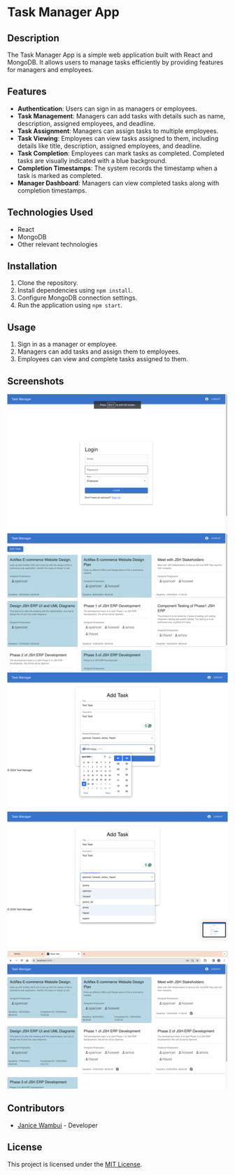 # Task Manager App

## Description
The Task Manager App is a simple web application built with React and MongoDB. It allows users to manage tasks efficiently by providing features for managers and employees.

## Features
- **Authentication**: Users can sign in as managers or employees.
- **Task Management**: Managers can add tasks with details such as name, description, assigned employees, and deadline.
- **Task Assignment**: Managers can assign tasks to multiple employees.
- **Task Viewing**: Employees can view tasks assigned to them, including details like title, description, assigned employees, and deadline.
- **Task Completion**: Employees can mark tasks as completed. Completed tasks are visually indicated with a blue background.
- **Completion Timestamps**: The system records the timestamp when a task is marked as completed.
- **Manager Dashboard**: Managers can view completed tasks along with completion timestamps.

## Technologies Used
- React
- MongoDB
- Other relevant technologies

## Installation
1. Clone the repository.
2. Install dependencies using `npm install`.
3. Configure MongoDB connection settings.
4. Run the application using `npm start`.

## Usage
1. Sign in as a manager or employee.
2. Managers can add tasks and assign them to employees.
3. Employees can view and complete tasks assigned to them.

## Screenshots
![Screenshot 1](screenshots/Screenshot%202024-04-28%20at%2007.49.10.png)
![Screenshot 2](screenshots/Screenshot%202024-04-28%20at%2007.49.27.png)
![Screenshot 3](screenshots/Screenshot%202024-04-28%20at%2007.50.00.png)
![Screenshot 4](screenshots/Screenshot%202024-04-28%20at%2007.50.06.png)
![Screenshot 5](screenshots/Screenshot%202024-04-28%20at%2007.50.35.png)

## Contributors
- [Janice Wambui](https://github.com/janicefoi) - Developer

## License
This project is licensed under the [MIT License](LICENSE).
